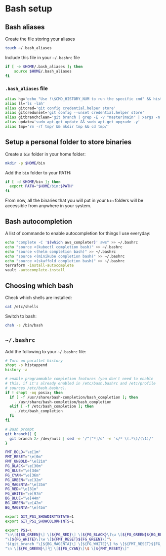 # Bash setup

## Bash aliases

Create the file storing your aliases

```bash
touch ~/.bash_aliases
```

Include this file in your `~/.bashrc` file

```bash
if [ -e $HOME/.bash_aliases ]; then
    source $HOME/.bash_aliases
fi
```

### `.bash_aliases` file

```bash
alias hg='echo "Use !\$CMD_HISTORY_NUM to run the specific cmd" && history|grep'
alias ll='ls -lah'
alias gitcred='git config credential.helper store'
alias gitcredunset='git config --unset credential.helper store'
alias gitbranchclean='git branch | grep -E -v "master|main" | xargs -n 1 git branch -d'
alias update='sudo apt-get update && sudo apt-get upgrade -y'
alias tmp='rm -rf tmp/ && mkdir tmp && cd tmp/'
```

## Setup a personal folder to store binaries

Create a `bin` folder in your home folder:

```bash
mkdir -p $HOME/bin
```

Add the `bin` folder to your PATH:

```bash
if [ -d $HOME/bin ]; then
  export PATH="$HOME/bin:$PATH"
fi
```

From now, all the binaries that you will put in your `bin` folders will be accessible from anywhere in your system.

## Bash autocompletion

A list of commande to enable autocompletion for things I use everyday:

```bash
echo "complete -C '$(which aws_completer)' aws" >> ~/.bashrc
echo "source <(kubectl completion bash)" >> ~/.bashrc
echo "source <(helm completion bash)" >> ~/.bashrc
echo "source <(minikube completion bash)" >> ~/.bashrc
echo "source <(skaffold completion bash)" >> ~/.bashrc
terraform -install-autocomplete
vault -autocomplete-install
```

## Choosing which bash

Check which shells are installed:

```bash
cat /etc/shells
```

Switch to bash:

```bash
chsh -s /bin/bash
```

## `~/.bashrc`

Add the following to your `~/.bashrc` file:

```bash
# Turn on parallel history
shopt -s histappend
history -a

# enable programmable completion features (you don't need to enable
# this, if it's already enabled in /etc/bash.bashrc and /etc/profile
# sources /etc/bash.bashrc).
if ! shopt -oq posix; then
  if [ -f /usr/share/bash-completion/bash_completion ]; then
    . /usr/share/bash-completion/bash_completion
  elif [ -f /etc/bash_completion ]; then
    . /etc/bash_completion
  fi
fi

# Bash prompt
git_branch() {
  git branch 2> /dev/null | sed -e '/^[^*]/d' -e 's/* \(.*\)/(\1)/'
}

FMT_BOLD="\e[1m"
FMT_RESET="\e[0m"
FMT_UNBOLD="\e[21m"
FG_BLACK="\e[30m"
FG_BLUE="\e[34m"
FG_CYAN="\e[36m"
FG_GREEN="\e[32m"
FG_MAGENTA="\e[35m"
FG_RED="\e[31m"
FG_WHITE="\e[97m"
BG_BLUE="\e[44m"
BG_GREEN="\e[42m"
BG_MAGENTA="\e[45m"

export GIT_PS1_SHOWDIRTYSTATE=1
export GIT_PS1_SHOWCOLORHINTS=1

export PS1=\
"\n\[${BG_GREEN}\] \[${FG_RED}\] \[${FG_BLACK}\]\u \[${FG_GREEN}${BG_BLUE}\] "\
"\[${FG_WHITE}\]\w \[${FMT_RESET}${FG_GREEN}\]"\
'$(git_branch "\[${BG_MAGENTA}\] \[${FG_WHITE}\] %s \[${FMT_RESET}${FG_MAGENTA}\]")'\
"\n \[${FG_GREEN}\]╰ \[${FG_CYAN}\]\$ \[${FMT_RESET}\]"
```
